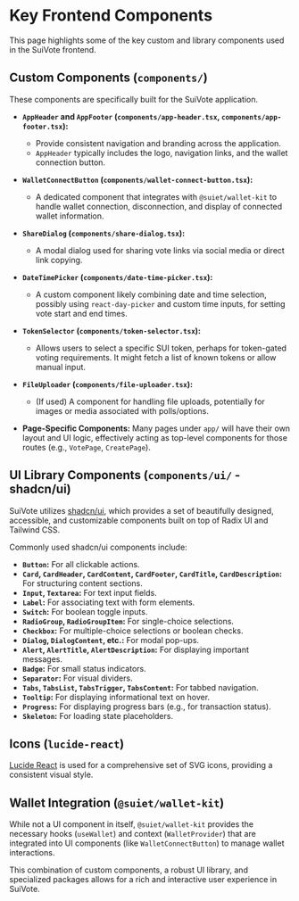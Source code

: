 # Key Frontend Components

This page highlights some of the key custom and library components used in the SuiVote frontend.

## Custom Components (`components/`)

These components are specifically built for the SuiVote application.

*   **`AppHeader` and `AppFooter` (`components/app-header.tsx`, `components/app-footer.tsx`):**
    *   Provide consistent navigation and branding across the application.
    *   `AppHeader` typically includes the logo, navigation links, and the wallet connection button.

*   **`WalletConnectButton` (`components/wallet-connect-button.tsx`):**
    *   A dedicated component that integrates with `@suiet/wallet-kit` to handle wallet connection, disconnection, and display of connected wallet information.

*   **`ShareDialog` (`components/share-dialog.tsx`):**
    *   A modal dialog used for sharing vote links via social media or direct link copying.

*   **`DateTimePicker` (`components/date-time-picker.tsx`):**
    *   A custom component likely combining date and time selection, possibly using `react-day-picker` and custom time inputs, for setting vote start and end times.

*   **`TokenSelector` (`components/token-selector.tsx`):**
    *   Allows users to select a specific SUI token, perhaps for token-gated voting requirements. It might fetch a list of known tokens or allow manual input.

*   **`FileUploader` (`components/file-uploader.tsx`):**
    *   (If used) A component for handling file uploads, potentially for images or media associated with polls/options.

*   **Page-Specific Components:** Many pages under `app/` will have their own layout and UI logic, effectively acting as top-level components for those routes (e.g., `VotePage`, `CreatePage`).

## UI Library Components (`components/ui/` - shadcn/ui)

SuiVote utilizes [shadcn/ui](https://ui.shadcn.com/), which provides a set of beautifully designed, accessible, and customizable components built on top of Radix UI and Tailwind CSS.

Commonly used shadcn/ui components include:

*   **`Button`:** For all clickable actions.
*   **`Card`, `CardHeader`, `CardContent`, `CardFooter`, `CardTitle`, `CardDescription`:** For structuring content sections.
*   **`Input`, `Textarea`:** For text input fields.
*   **`Label`:** For associating text with form elements.
*   **`Switch`:** For boolean toggle inputs.
*   **`RadioGroup`, `RadioGroupItem`:** For single-choice selections.
*   **`Checkbox`:** For multiple-choice selections or boolean checks.
*   **`Dialog`, `DialogContent`, etc.:** For modal pop-ups.
*   **`Alert`, `AlertTitle`, `AlertDescription`:** For displaying important messages.
*   **`Badge`:** For small status indicators.
*   **`Separator`:** For visual dividers.
*   **`Tabs`, `TabsList`, `TabsTrigger`, `TabsContent`:** For tabbed navigation.
*   **`Tooltip`:** For displaying informational text on hover.
*   **`Progress`:** For displaying progress bars (e.g., for transaction status).
*   **`Skeleton`:** For loading state placeholders.

## Icons (`lucide-react`)

[Lucide React](https://lucide.dev/) is used for a comprehensive set of SVG icons, providing a consistent visual style.

## Wallet Integration (`@suiet/wallet-kit`)

While not a UI component in itself, `@suiet/wallet-kit` provides the necessary hooks (`useWallet`) and context (`WalletProvider`) that are integrated into UI components (like `WalletConnectButton`) to manage wallet interactions.

This combination of custom components, a robust UI library, and specialized packages allows for a rich and interactive user experience in SuiVote.